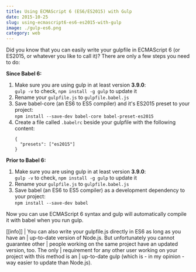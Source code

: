 ```yaml
---
title: Using ECMAScript 6 (ES6/ES2015) with Gulp
date: 2015-10-25
slug: using-ecmascript6-es6-es2015-with-gulp
image: ./gulp-es6.png
category: web
---
```


Did you know that you can easily write your gulpfile in ECMAScript 6 (or ES2015,
or whatever you like to call it)? There are only a few steps you need to do:

**Since Babel 6:**

1. Make sure you are using gulp in at least version **3.9.0**:<br />
   `gulp -v` to check, `npm install -g gulp` to update it
2. Rename your `gulpfile.js` to `gulpfile.babel.js`
3. Save babel-core (an ES6 to ES5 compiler) and it's ES2015 preset to your project:<br />
   `npm install --save-dev babel-core babel-preset-es2015`
4. Create a file called `.babelrc` beside your gulpfile with the following content:
   ```
   {
     "presets": ["es2015"]
   }
   ```

**Prior to Babel 6:**

1. Make sure you are using gulp in at least version **3.9.0**:<br />
   `gulp -v` to check, `npm install -g gulp` to update it
2. Rename your `gulpfile.js` to `gulpfile.babel.js`
3. Save babel (an ES6 to ES5 compiler) as a development dependency to your project:<br />
   `npm install --save-dev babel`

Now you can use ECMAScript 6 syntax and gulp will automatically compile it with
babel when you run gulp.

[[info]]
| You can also write your gulpfile.js directly in ES6 as long as you have an
| up-to-date version of Node.js. But unfortunately you cannot guarantee other
| people working on the same project have an updated version, too. The only
| requirement for any other user working on your project with this method is an
| up-to-date gulp (which is - in my opinion - way easier to update than Node.js).
